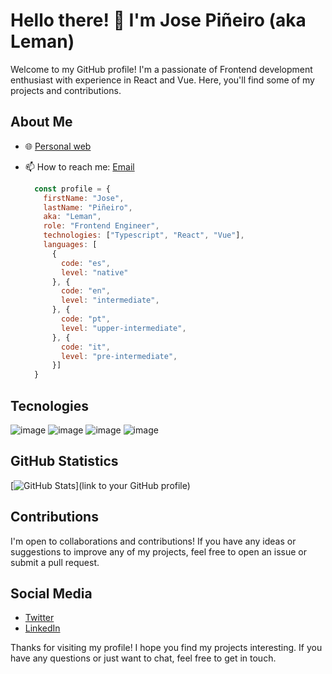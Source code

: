 # Hello there! 👋 I'm Jose Piñeiro (aka Leman)

Welcome to my GitHub profile! I'm a passionate of Frontend development enthusiast with experience in React and Vue. Here, you'll find some of my projects and contributions.

## About Me

- 🌐 [Personal web](https://leman.dev)
- 📫 How to reach me: [Email](leman.pineiro.garcia@gmail.com)

  ```javascript
    const profile = {
      firstName: "Jose",
      lastName: "Piñeiro",
      aka: "Leman",
      role: "Frontend Engineer",
      technologies: ["Typescript", "React", "Vue"],
      languages: [
        {
          code: "es",
          level: "native"
        }, {
          code: "en",
          level: "intermediate",
        }, {
          code: "pt",
          level: "upper-intermediate",
        }, {
          code: "it",
          level: "pre-intermediate",
        }]
    }
  ```

## Tecnologies

![image](https://img.shields.io/badge/TypeScript-007ACC?style=for-the-badge&logo=typescript&logoColor=white)
![image](https://img.shields.io/badge/CSS3-1572B6?style=for-the-badge&logo=css3&logoColor=white)
![image](https://img.shields.io/badge/HTML5-E34F26?style=for-the-badge&logo=html5&logoColor=white)
![image](https://img.shields.io/badge/LaTeX-47A141?style=for-the-badge&logo=LaTeX&logoColor=white)

## GitHub Statistics

[![GitHub Stats](https://github-readme-stats.vercel.app/api?username=josempineiro&show_icons=true&theme=dark)](link to your GitHub profile)

## Contributions

I'm open to collaborations and contributions! If you have any ideas or suggestions to improve any of my projects, feel free to open an issue or submit a pull request.

## Social Media

- [Twitter](https://x.com/navylemux)
- [LinkedIn](https://www.linkedin.com/in/josempineiro/)

Thanks for visiting my profile! I hope you find my projects interesting. If you have any questions or just want to chat, feel free to get in touch.

